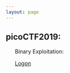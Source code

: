 ```yaml
---
layout: page
---
```


<section>
	<h1>picoCTF2019:</h1>
	<ul>
		<p>Binary Exploitation: 
		<a href="{{ "/Logon" | prepend: site.baseurl | replace: '//', '/' }}"><p>Logon</p></a>
		</p>
	</ul>
</section>